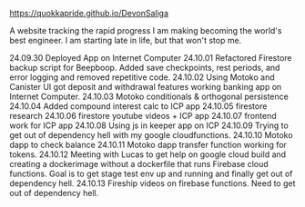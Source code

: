 https://quokkapride.github.io/DevonSaliga

A website tracking the rapid progress I am making becoming the world's best engineer.
I am starting late in life, but that won't stop me. 

24.09.30 Deployed App on Internet Computer
24.10.01 Refactored Firestore backup script for Beepboop. Added save checkpoints, rest periods, and error logging and removed repetitive code. 
24.10.02 Using Motoko and Canister UI got deposit and withdrawal features working banking app on Internet Computer.
24.10.03 Motoko conditionals & orthogonal persistence 
24.10.04 Added compound interest calc to ICP app
24.10.05 firestore research
24.10.06 firestore youtube videos + ICP app
24.10.07 frontend work for ICP app
24.10.08 Using js in keeper app on ICP
24.10.09 Trying to get out of dependency hell with my google cloudfunctions. 
24.10.10 Motoko dapp to check balance 
24.10.11 Motoko dapp transfer function working for tokens.
24.10.12 Meeting with Lucas to get help on google cloud build and creating a dockerimage without a dockerfile that runs Firebase cloud functions. Goal is to get stage test env up and running and finally get out of dependency hell. 
24.10.13 Fireship videos on firebase functions. Need to get out of dependency hell. 

